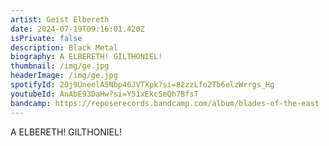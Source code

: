 ```yaml
---
artist: Geist Elbereth
date: 2024-07-19T09:16:01.420Z
isPrivate: false
description: Black Metal
biography: A ELBERETH! GILTHONIEL!
thumbnail: /img/ge.jpg
headerImage: /img/ge.jpg
spotifyId: 20j9UneelA5Nbp46JVTXpk?si=82zzLfo2Tb6elzWrrgs_Hg
youtubeId: AnAbE93DaHw?si=Y51xEkcSeQh7BfsT
bandcamp: https://reposerecords.bandcamp.com/album/blades-of-the-east
---
```

A ELBERETH! GILTHONIEL!